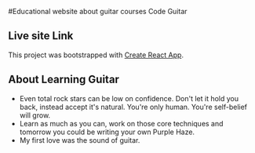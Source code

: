 #Educational website about guitar courses Code Guitar

## Live site Link
This project was bootstrapped with [Create React App](https://goofy-easley-f11739.netlify.app/crouses).

## About Learning Guitar
* Even total rock stars can be low on confidence. Don't let it hold you back, instead accept it's natural. You're only human. You're self-belief will grow.
* Learn as much as you can, work on those core techniques and tomorrow you could be writing your own Purple Haze.
* My first love was the sound of guitar.

